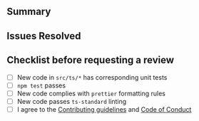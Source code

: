 ## Summary

<!-- Describe your changes -->

## Issues Resolved

<!-- List all issues resolved by this change using the # to tag them -->

## Checklist before requesting a review

- [ ] New code in `src/ts/*` has corresponding unit tests
- [ ] `npm test` passes
- [ ] New code complies with `prettier` formatting rules
- [ ] New code passes `ts-standard` linting
- [ ] I agree to the [Contributing guidelines](https://github.com/aensley/bus-cf/blob/main/.github/CONTRIBUTING.md) and [Code of Conduct](https://github.com/aensley/bus-cf/blob/main/.github/CODE_OF_CONDUCT.md)
